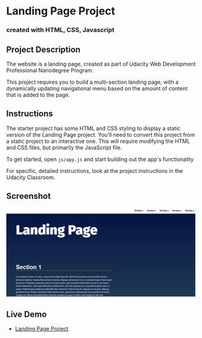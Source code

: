# Landing Page Project

### created with HTML, CSS, Javascript

## Project Description

The website is a landing page, created as part of  Udacity Web Development Professional Nanodegree Program.

This project requires you to build a multi-section landing page, with a dynamically updating navigational menu based on the amount of content that is added to the page.

## Instructions

The starter project has some HTML and CSS styling to display a static version of the Landing Page project. You'll need to convert this project from a static project to an interactive one. This will require modifying the HTML and CSS files, but primarily the JavaScript file.

To get started, open `js/app.js` and start building out the app's functionality

For specific, detailed instructions, look at the project instructions in the Udacity Classroom.

## Screenshot

  ![screenShot](https://github.com/ahmedaefattah/landing_page/blob/main/screenshot/screenshot.png)

## Live Demo

* [Landing Page Project](https://landing-page-ahmedaefattah.netlify.app/)


